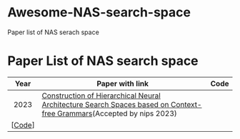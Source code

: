 # Awesome-NAS-search-space
Paper list of NAS serach space
# Paper List of NAS search space



| Year | Paper with link                                              | Code                                                         |
| :--: | ------------------------------------------------------------ | ------------------------------------------------------------ |
| 2023 | [Construction of Hierarchical Neural Architecture Search Spaces based on Context-free Grammars](https://arxiv.org/abs/2211.01842)(Accepted by nips 2023) |  
[[Code](https://github.com/automl/hierarchical_nas_construction)]          |

